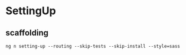 # SettingUp

## scaffolding

```shell
ng n setting-up --routing --skip-tests --skip-install --style=sass
```
